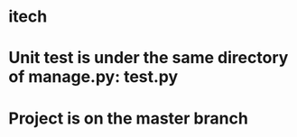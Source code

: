 # itech
# Unit test is under the same directory of manage.py: test.py
# Project is on the master branch
